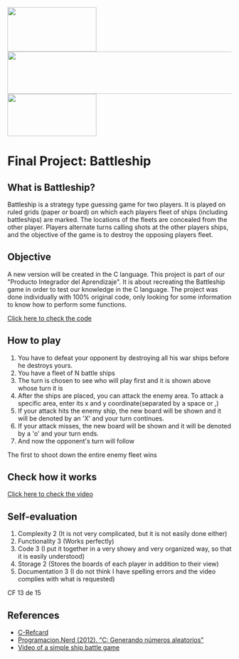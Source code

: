 <img src= "https://aidagonzalez274531020.files.wordpress.com/2018/01/cabecera1.png" width=200 height = 100> <img src= "http://dodatek.cl/wp-content/uploads/2018/09/cropped-fondo-blanco.png" width=550 height = 95>   <img src= "https://www.asesoriasprexun.com/wp-content/uploads/2019/02/uanl-logo.jpg" width=200 height = 95> 

# Final Project: Battleship

## What is Battleship?
Battleship is a strategy type guessing game for two players. It is played on ruled grids (paper or board) on which each players fleet of ships (including battleships) are marked. The locations of the fleets are concealed from the other player. Players alternate turns calling shots at the other players ships, and the objective of the game is to destroy the opposing players fleet.

## Objective
A new version will be created in the C language. This project is part of our "Producto Integrador del Aprendizaje". It is about recreating the Battleship game in order to test our knowledge in the C language. The project was done individually with 100% original code, only looking for some information to know how to perform some functions.
 
[Click here to check the code](https://github.com/Angellsds/Programming-course-C/tree/main/FinalProject/BattleShip)

## How to play
1. You have to defeat your opponent by destroying all his war ships before he destroys yours.
2. You have a fleet of N battle ships
3. The turn is chosen to see who will play first and it is shown above whose turn it is
4. After the ships are placed, you can attack the enemy area. To attack a specific area, enter its x and y coordinate(separated by a space or ,)
5. If your attack hits the enemy ship, the new board will be shown and it will be denoted by an 'X' and your turn continues.
6. If your attack misses, the new board will be shown and it will be denoted by a 'o' and your turn ends.
7. And now the opponent's turn will follow 

The first to shoot down the entire enemy fleet wins

## Check how it works
[Click here to check the video](https://www.youtube.com/watch?v=LijxxCLQmLg&ab_channel=AngellDaviddSoriaGonzalez)

## Self-evaluation
1. Complexity 2 (It is not very complicated, but it is not easily done either)
2. Functionality 3 (Works perfectly)
3. Code 3 (I put it together in a very showy and very organized way, so that it is easily understood)
4. Storage 2 (Stores the boards of each player in addition to their view)
5. Documentation 3 (I do not think I have spelling errors and the video complies with what is requested)

CF 13 de 15

## References

- [C-Refcard](https://users.ece.utexas.edu/~adnan/c-refcard.pdf)
- [Programacion.Nerd (2012). "C: Generando números aleatorios"](http://programacionnerd.blogspot.com/2012/05/c-generando-numeros-aleatorios-random.html)
- [Video of a simple ship battle game](https://www.youtube.com/watch?v=0cZ5aXcU_oA&t=615s&ab_channel=NVitanovicNVitanovic)

